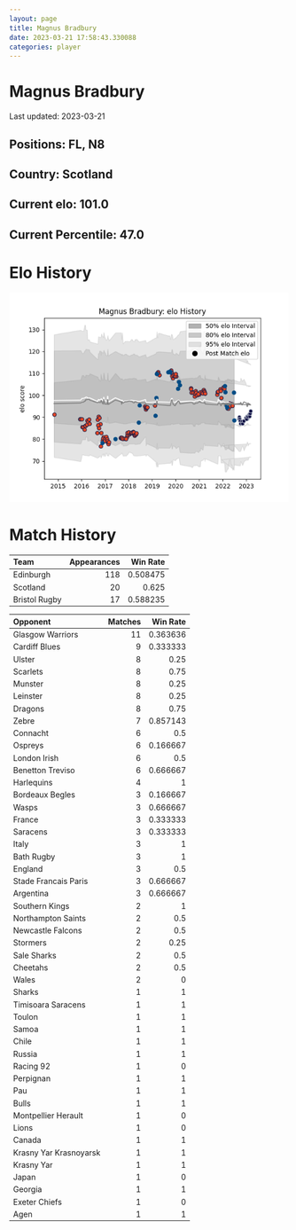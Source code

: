 ```yaml
---  
layout: page  
title: Magnus Bradbury  
date: 2023-03-21 17:58:43.330088  
categories: player  
---
```

# Magnus Bradbury


Last updated: 2023-03-21
## Positions: FL, N8

## Country: Scotland

## Current elo: 101.0

## Current Percentile: 47.0

# Elo History


![elo history](history_MagnusBradbury.png)
# Match History


| Team          |   Appearances |   Win Rate |
|:--------------|--------------:|-----------:|
| Edinburgh     |           118 |   0.508475 |
| Scotland      |            20 |   0.625    |
| Bristol Rugby |            17 |   0.588235 |

| Opponent               |   Matches |   Win Rate |
|:-----------------------|----------:|-----------:|
| Glasgow Warriors       |        11 |   0.363636 |
| Cardiff Blues          |         9 |   0.333333 |
| Ulster                 |         8 |   0.25     |
| Scarlets               |         8 |   0.75     |
| Munster                |         8 |   0.25     |
| Leinster               |         8 |   0.25     |
| Dragons                |         8 |   0.75     |
| Zebre                  |         7 |   0.857143 |
| Connacht               |         6 |   0.5      |
| Ospreys                |         6 |   0.166667 |
| London Irish           |         6 |   0.5      |
| Benetton Treviso       |         6 |   0.666667 |
| Harlequins             |         4 |   1        |
| Bordeaux Begles        |         3 |   0.166667 |
| Wasps                  |         3 |   0.666667 |
| France                 |         3 |   0.333333 |
| Saracens               |         3 |   0.333333 |
| Italy                  |         3 |   1        |
| Bath Rugby             |         3 |   1        |
| England                |         3 |   0.5      |
| Stade Francais Paris   |         3 |   0.666667 |
| Argentina              |         3 |   0.666667 |
| Southern Kings         |         2 |   1        |
| Northampton Saints     |         2 |   0.5      |
| Newcastle Falcons      |         2 |   0.5      |
| Stormers               |         2 |   0.25     |
| Sale Sharks            |         2 |   0.5      |
| Cheetahs               |         2 |   0.5      |
| Wales                  |         2 |   0        |
| Sharks                 |         1 |   1        |
| Timisoara Saracens     |         1 |   1        |
| Toulon                 |         1 |   1        |
| Samoa                  |         1 |   1        |
| Chile                  |         1 |   1        |
| Russia                 |         1 |   1        |
| Racing 92              |         1 |   0        |
| Perpignan              |         1 |   1        |
| Pau                    |         1 |   1        |
| Bulls                  |         1 |   1        |
| Montpellier Herault    |         1 |   0        |
| Lions                  |         1 |   0        |
| Canada                 |         1 |   1        |
| Krasny Yar Krasnoyarsk |         1 |   1        |
| Krasny Yar             |         1 |   1        |
| Japan                  |         1 |   0        |
| Georgia                |         1 |   1        |
| Exeter Chiefs          |         1 |   0        |
| Agen                   |         1 |   1        |
